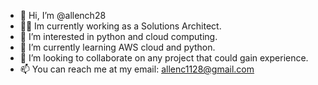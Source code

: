 - 👋 Hi, I’m @allench28
- 👨‍💻 Im currently working as a Solutions Architect.
- 👀 I’m interested in python and cloud computing.
- 🌱 I’m currently learning AWS cloud and python.
- 💞️ I’m looking to collaborate on any project that could gain experience.
- 📫 You can reach me at my email: allenc1128@gmail.com

<!---
allench28/allench28 is a ✨ special ✨ repository because its `README.md` (this file) appears on your GitHub profile.
You can click the Preview link to take a look at your changes.
--->
